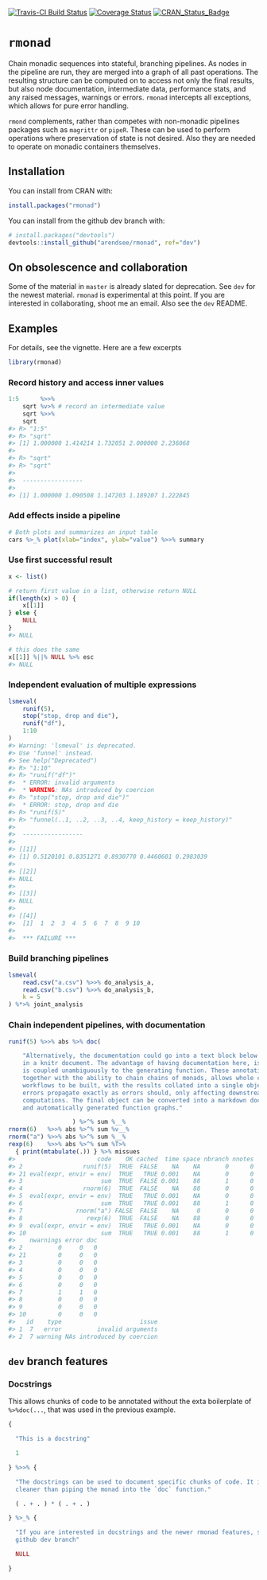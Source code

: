 [![Travis-CI Build Status](https://travis-ci.org/arendsee/rmonad.svg?branch=master)](https://travis-ci.org/arendsee/rmonad)
[![Coverage Status](https://img.shields.io/codecov/c/github/arendsee/rmonad/master.svg)](https://codecov.io/github/arendsee/rmonad?branch=master)
[![CRAN_Status_Badge](http://www.r-pkg.org/badges/version/rmonad)](https://cran.r-project.org/package=rmonad)

# `rmonad`

Chain monadic sequences into stateful, branching pipelines. As nodes in the
pipeline are run, they are merged into a graph of all past operations. The
resulting structure can be computed on to access not only the final results,
but also node documentation, intermediate data, performance stats, and any raised
messages, warnings or errors. `rmonad` intercepts all exceptions, which allows
for pure error handling.

`rmond` complements, rather than competes with non-monadic pipelines packages
such as `magrittr` or `pipeR`. These can be used to perform operations where
preservation of state is not desired. Also they are needed to operate on
monadic containers themselves.

## Installation

You can install from CRAN with:


```r
install.packages("rmonad")
```

You can install from the github dev branch with:


```r
# install.packages("devtools")
devtools::install_github("arendsee/rmonad", ref="dev")
```

## On obsolescence and collaboration

Some of the material in `master` is already slated for deprecation. See `dev`
for the newest material. `rmonad` is experimental at this point.  If you are
interested in collaborating, shoot me an email. Also see the `dev` README.

## Examples

For details, see the vignette. Here are a few excerpts


```r
library(rmonad)
```


### Record history and access inner values


```r
1:5      %>>%
    sqrt %v>% # record an intermediate value
    sqrt %>>%
    sqrt
#> R> "1:5"
#> R> "sqrt"
#> [1] 1.000000 1.414214 1.732051 2.000000 2.236068
#> 
#> R> "sqrt"
#> R> "sqrt"
#> 
#>  ----------------- 
#> 
#> [1] 1.000000 1.090508 1.147203 1.189207 1.222845
```


### Add effects inside a pipeline


```r
# Both plots and summarizes an input table
cars %>_% plot(xlab="index", ylab="value") %>>% summary
```


### Use first successful result


```r
x <- list()

# return first value in a list, otherwise return NULL
if(length(x) > 0) {
    x[[1]]
} else {
    NULL
}
#> NULL

# this does the same
x[[1]] %||% NULL %>% esc
#> NULL
```


### Independent evaluation of multiple expressions


```r
lsmeval(
    runif(5),
    stop("stop, drop and die"),
    runif("df"),
    1:10
)
#> Warning: 'lsmeval' is deprecated.
#> Use 'funnel' instead.
#> See help("Deprecated")
#> R> "1:10"
#> R> "runif("df")"
#>  * ERROR: invalid arguments
#>  * WARNING: NAs introduced by coercion
#> R> "stop("stop, drop and die")"
#>  * ERROR: stop, drop and die
#> R> "runif(5)"
#> R> "funnel(..1, ..2, ..3, ..4, keep_history = keep_history)"
#> 
#>  ----------------- 
#> 
#> [[1]]
#> [1] 0.5120101 0.8351271 0.8930770 0.4460601 0.2983039
#> 
#> [[2]]
#> NULL
#> 
#> [[3]]
#> NULL
#> 
#> [[4]]
#>  [1]  1  2  3  4  5  6  7  8  9 10
#> 
#>  *** FAILURE ***
```


### Build branching pipelines


```r
lsmeval(
    read.csv("a.csv") %>>% do_analysis_a,
    read.csv("b.csv") %>>% do_analysis_b,
    k = 5
) %*>% joint_analysis
```


### Chain independent pipelines, with documentation


```r
runif(5) %>>% abs %>% doc(

    "Alternatively, the documentation could go into a text block below the code
    in a knitr document. The advantage of having documentation here, is that it
    is coupled unambiguously to the generating function. These annotations,
    together with the ability to chain chains of monads, allows whole complex
    workflows to be built, with the results collated into a single object. All
    errors propagate exactly as errors should, only affecting downstream
    computations. The final object can be converted into a markdown document
    and automatically generated function graphs."

                  ) %>^% sum %__%
rnorm(6)   %>>% abs %>^% sum %v__%
rnorm("a") %>>% abs %>^% sum %__%
rexp(6)    %>>% abs %>^% sum %T>%
  { print(mtabulate(.)) } %>% missues
#>                       code    OK cached  time space nbranch nnotes
#> 2                 runif(5)  TRUE  FALSE    NA    NA       0      0
#> 21 eval(expr, envir = env)  TRUE   TRUE 0.001    NA       0      0
#> 3                      sum  TRUE  FALSE 0.001    88       1      0
#> 4                 rnorm(6)  TRUE  FALSE    NA    88       0      0
#> 5  eval(expr, envir = env)  TRUE   TRUE 0.001    NA       0      0
#> 6                      sum  TRUE   TRUE 0.001    88       1      0
#> 7               rnorm("a") FALSE  FALSE    NA     0       0      0
#> 8                  rexp(6)  TRUE  FALSE    NA    88       0      0
#> 9  eval(expr, envir = env)  TRUE   TRUE 0.001    NA       0      0
#> 10                     sum  TRUE   TRUE 0.001    88       1      0
#>    nwarnings error doc
#> 2          0     0   0
#> 21         0     0   0
#> 3          0     0   0
#> 4          0     0   0
#> 5          0     0   0
#> 6          0     0   0
#> 7          1     1   0
#> 8          0     0   0
#> 9          0     0   0
#> 10         0     0   0
#>   id    type                      issue
#> 1  7   error          invalid arguments
#> 2  7 warning NAs introduced by coercion
```

## `dev` branch features

### Docstrings

This allows chunks of code to be annotated without the exta boilerplate of
`%>%doc(...`, that was used in the previous example.


```r
{

  "This is a docstring"

  1 

} %>>% {

  "The docstrings can be used to document specific chunks of code. It is a lot
  cleaner than piping the monad into the `doc` function."

  ( . + . ) * ( . + . )

} %>_% {

  "If you are interested in docstrings and the newer rmonad features, see the
  github dev branch"

  NULL

}
```
